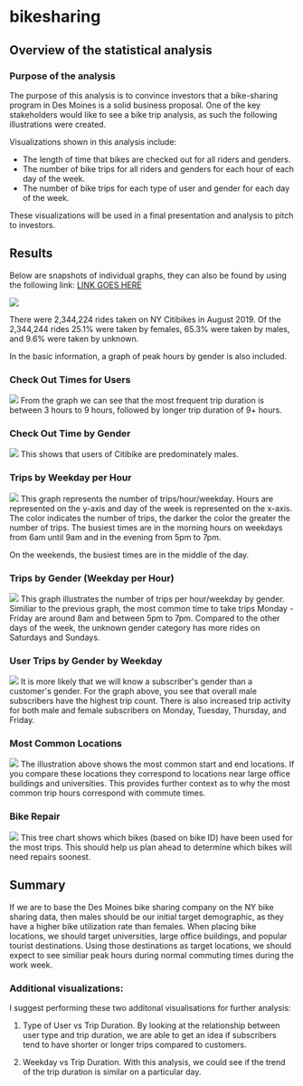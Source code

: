 # bikesharing

## Overview of the statistical analysis
### Purpose of the analysis

The purpose of this analysis is to convince investors that a bike-sharing program in Des Moines is a solid business proposal. One of the key stakeholders would like to see a bike trip analysis, as such the following illustrations were created.

Visualizations shown in this analysis include:
- The length of time that bikes are checked out for all riders and genders.
- The number of bike trips for all riders and genders for each hour of each day of the week.
- The number of bike trips for each type of user and gender for each day of the week.

These visualizations will be used in a final presentation and analysis to pitch to investors.

## Results

Below are snapshots of individual graphs, they can also be found by using the following link: [LINK GOES HERE](https://public.tableau.com/profile/jennifer.brown6942#!/vizhome/Module14_16030802925230/Story1?publish=yes)

<img src="https://github.com/jennfrbrown/bikesharing/blob/main/Images/Basic%20Info.PNG">

There were 2,344,224 rides taken on NY Citibikes in August 2019.  Of the 2,344,244 rides 25.1% were taken by females, 65.3% were taken by males, and 9.6% were taken by unknown.  

In the basic information, a graph of peak hours by gender is also included.

### Check Out Times for Users
<img src="https://github.com/jennfrbrown/bikesharing/blob/main/Images/Images/Check%20Out%20Time%20for%20Users.PNG">
From the graph we can see that the most frequent trip duration is between 3 hours to 9 hours, followed by longer trip duration of 9+ hours. 

### Check Out Time by Gender
<img src="https://github.com/jennfrbrown/bikesharing/blob/main/Images/Check%20Out%20Times%20by%20Gender.PNG">
This shows that users of Citibike are predominately males.

### Trips by Weekday per Hour
<img src ="https://github.com/jennfrbrown/bikesharing/blob/main/Images/Trips%20by%20Weekday.PNG">
This graph represents the number of trips/hour/weekday.  Hours are represented on the y-axis and day of the week is represented on the x-axis.  The color indicates the number of trips, the darker the color the greater the number of trips.  The busiest times are in the morning hours on weekdays from 6am until 9am and in the evening from 5pm to 7pm.  

On the weekends, the busiest times are in the middle of the day.

### Trips by Gender (Weekday per Hour)
<img src="https://github.com/jennfrbrown/bikesharing/blob/main/Images/Trips%20by%20Gender.PNG">
This graph illustrates the number of trips per hour/weekday by gender.  Similiar to the previous graph, the most common time to take trips Monday - Friday are around 8am and between 5pm to 7pm.  Compared to the other days of the week, the unknown gender category has more rides on Saturdays and Sundays.

### User Trips by Gender by Weekday
<img src="https://github.com/jennfrbrown/bikesharing/blob/main/Images/User%20Trips%20by%20Gender%20by%20Weekday.PNG">
It is more likely that we will know a subscriber's gender than a customer's gender.  For the graph above, you see that overall male subscribers have the highest trip count.  There is also increased trip activity for both male and female subscribers on Monday, Tuesday, Thursday, and Friday.

### Most Common Locations
<img src="https://github.com/jennfrbrown/bikesharing/blob/main/Images/Top%20Locations.png">
The illustration above shows the most common start and end locations.  If you compare these locations they correspond to locations near large office buildings and universities.  This provides further context as to why the most common trip hours correspond with commute times.

### Bike Repair
<img src="https://github.com/jennfrbrown/bikesharing/blob/main/Images/Bike%20Repair.PNG">
This tree chart shows  which bikes (based on bike ID) have been used for the most trips. This should help us plan ahead to determine which bikes will need repairs soonest.

## Summary
If we are to base the Des Moines bike sharing company on the NY bike sharing data, then males should be our initial target demographic, as they have a higher bike utilization rate than females.  When placing bike locations, we should target universities, large office buildings, and popular tourist destinations.  Using those destinations as target locations, we should expect to see similiar peak hours during normal commuting times during the work week.  

### Additional visualizations:
I suggest performing these two additonal visualisations for further analysis:

1. Type of User vs Trip Duration. By looking at the relationship between user type and trip duration, we are able to get an idea if subscribers tend to have shorter or longer trips compared to customers.

2. Weekday vs Trip Duration. With this analysis, we could see if the trend of the trip duration is similar on a particular day.
